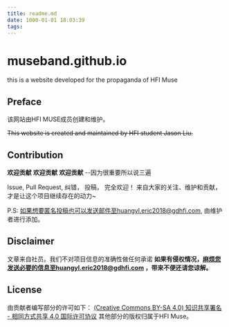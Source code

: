 ```yaml
---
title: readme.md
date: 1000-01-01 18:03:39
tags: 
---
```

# museband.github.io
this is a website developed for the propaganda of HFI Muse

<!-- more -->

## Preface

该网站由HFI MUSE成员创建和维护。

~~This website is created and maintained by HFI student Jason Liu.~~
 
 ## Contribution
 
 **欢迎贡献**
  **欢迎贡献**
   **欢迎贡献**
--因为很重要所以说三遍

Issue, Pull Request, 纠错， 投稿， 完全欢迎！
来自大家的关注、维护和贡献，才是让这个项目继续存在的动力~



P.S: 如果想要匿名投稿也可以发送邮件至huangyl.eric2018@gdhfi.com, 由维护者进行添加。

## Disclaimer
文章来自社员。我们不对项目信息的准确性做任何承诺
**如果有侵权情况，麻烦您发送必要的信息至huangyl.eric2018@gdhfi.com ，带来不便还请您谅解。**


## License
由贡献者编写部分的许可如下：
[(Creative Commons BY-SA 4.0) 知识共享署名 - 相同方式共享 4.0 国际许可协议](https://creativecommons.org/licenses/by-nc-sa/4.0/deed.zh)
其他部分的版权归属于HFI Muse。
